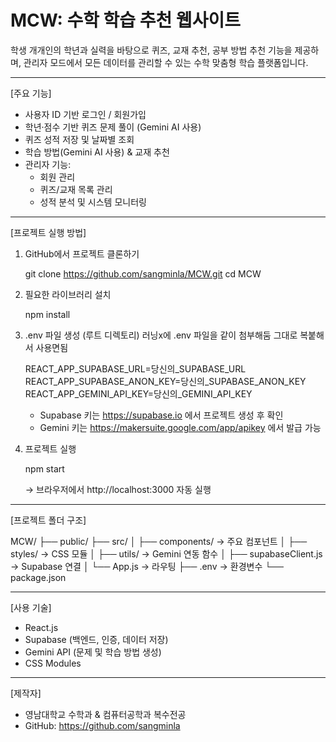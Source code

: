 MCW: 수학 학습 추천 웹사이트
=============================

학생 개개인의 학년과 실력을 바탕으로 퀴즈, 교재 추천, 공부 방법 추천 기능을 제공하며,
관리자 모드에서 모든 데이터를 관리할 수 있는 수학 맞춤형 학습 플랫폼입니다.

---------------------------------------------
[주요 기능]

- 사용자 ID 기반 로그인 / 회원가입
- 학년·점수 기반 퀴즈 문제 풀이 (Gemini AI 사용)
- 퀴즈 성적 저장 및 날짜별 조회
- 학습 방법(Gemini AI 사용) & 교재 추천
- 관리자 기능:
  - 회원 관리
  - 퀴즈/교재 목록 관리
  - 성적 분석 및 시스템 모니터링

---------------------------------------------
[프로젝트 실행 방법]

1. GitHub에서 프로젝트 클론하기

   git clone https://github.com/sangminla/MCW.git
   cd MCW

2. 필요한 라이브러리 설치

   npm install

3. .env 파일 생성 (루트 디렉토리)
 러닝x에 .env 파일을 같이 첨부해둠 그대로 복붙해서 사용면됨

   REACT_APP_SUPABASE_URL=당신의_SUPABASE_URL
   REACT_APP_SUPABASE_ANON_KEY=당신의_SUPABASE_ANON_KEY
   REACT_APP_GEMINI_API_KEY=당신의_GEMINI_API_KEY

   - Supabase 키는 https://supabase.io 에서 프로젝트 생성 후 확인
   - Gemini 키는 https://makersuite.google.com/app/apikey 에서 발급 가능

4. 프로젝트 실행

   npm start

   → 브라우저에서 http://localhost:3000 자동 실행

---------------------------------------------
[프로젝트 폴더 구조]

MCW/
├── public/
├── src/
│   ├── components/       → 주요 컴포넌트
│   ├── styles/           → CSS 모듈
│   ├── utils/            → Gemini 연동 함수
│   ├── supabaseClient.js → Supabase 연결
│   └── App.js            → 라우팅
├── .env                  → 환경변수
└── package.json

---------------------------------------------
[사용 기술]

- React.js
- Supabase (백엔드, 인증, 데이터 저장)
- Gemini API (문제 및 학습 방법 생성)
- CSS Modules

---------------------------------------------
[제작자]

- 영남대학교 수학과 & 컴퓨터공학과 복수전공
- GitHub: https://github.com/sangminla
